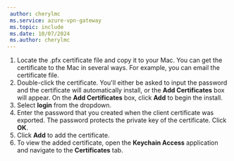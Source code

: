 ```yaml
---
 author: cherylmc
 ms.service: azure-vpn-gateway
 ms.topic: include
 ms.date: 10/07/2024
 ms.author: cherylmc
---
```

1. Locate the .pfx certificate file and copy it to your Mac. You can get the certificate to the Mac in several ways. For example, you can email the certificate file.
1. Double-click the certificate. You'll either be asked to input the password and the certificate will automatically install, or the **Add Certificates** box will appear. On the **Add Certificates** box, click **Add** to begin the install.
1. Select **login** from the dropdown.
1. Enter the password that you created when the client certificate was exported. The password protects the private key of the certificate. Click **OK**.
1. Click **Add** to add the certificate.
1. To view the added certificate, open the **Keychain Access** application and navigate to the **Certificates** tab.
